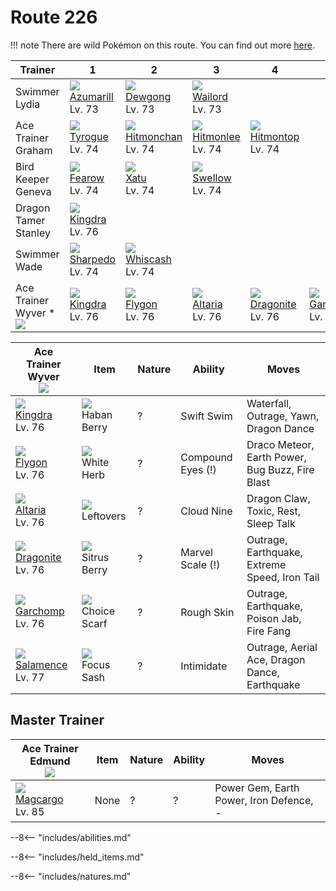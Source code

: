 # Route 226

!!! note
    There are wild Pokémon on this route. You can find out more [here](../../wild_pokemon/route_226/).


Trainer                             | 1                                 | 2                                  | 3                                 | 4                                 | 5                                | 6
---                                 | ---                               | ---                                | ---                               | ---                               | ---                              | ---
Swimmer Lydia                       | ![][184]<br>[Azumarill]<br>Lv. 73 | ![][087]<br>[Dewgong]<br>Lv. 73    | ![][321]<br>[Wailord]<br>Lv. 73   | &nbsp;                            | &nbsp;                           | &nbsp;
Ace Trainer Graham                  | ![][236]<br>[Tyrogue]<br>Lv. 74   | ![][107]<br>[Hitmonchan]<br>Lv. 74 | ![][106]<br>[Hitmonlee]<br>Lv. 74 | ![][237]<br>[Hitmontop]<br>Lv. 74 | &nbsp;                           | &nbsp;
Bird Keeper Geneva                  | ![][022]<br>[Fearow]<br>Lv. 74    | ![][178]<br>[Xatu]<br>Lv. 74       | ![][277]<br>[Swellow]<br>Lv. 74   | &nbsp;                            | &nbsp;                           | &nbsp;
Dragon Tamer Stanley                | ![][230]<br>[Kingdra]<br>Lv. 76   | &nbsp;                             | &nbsp;                            | &nbsp;                            | &nbsp;                           | &nbsp;
Swimmer Wade                        | ![][319]<br>[Sharpedo]<br>Lv. 74  | ![][340]<br>[Whiscash]<br>Lv. 74   | &nbsp;                            | &nbsp;                            | &nbsp;                           | &nbsp;
Ace Trainer Wyver *<br>![][ace_m_2] | ![][230]<br>[Kingdra]<br>Lv. 76   | ![][330]<br>[Flygon]<br>Lv. 76     | ![][334]<br>[Altaria]<br>Lv. 76   | ![][149]<br>[Dragonite]<br>Lv. 76 | ![][445]<br>[Garchomp]<br>Lv. 76 | ![][373]<br>[Salamence]<br>Lv. 77

Ace Trainer Wyver<br>![][ace_m_2] | Item                              | Nature | Ability           | Moves
---                               | ---                               | ---    | ---               | ---
![][230]<br>[Kingdra]<br>Lv. 76   | ![][haban-berry]<br>Haban Berry   | ?      | Swift Swim        | Waterfall, Outrage, Yawn, Dragon Dance
![][330]<br>[Flygon]<br>Lv. 76    | ![][white-herb]<br>White Herb     | ?      | Compound Eyes (!) | Draco Meteor, Earth Power, Bug Buzz, Fire Blast
![][334]<br>[Altaria]<br>Lv. 76   | ![][leftovers]<br>Leftovers       | ?      | Cloud Nine        | Dragon Claw, Toxic, Rest, Sleep Talk
![][149]<br>[Dragonite]<br>Lv. 76 | ![][sitrus-berry]<br>Sitrus Berry | ?      | Marvel Scale (!)  | Outrage, Earthquake, Extreme Speed, Iron Tail
![][445]<br>[Garchomp]<br>Lv. 76  | ![][choice-scarf]<br>Choice Scarf | ?      | Rough Skin        | Outrage, Earthquake, Poison Jab, Fire Fang
![][373]<br>[Salamence]<br>Lv. 77 | ![][focus-sash]<br>Focus Sash     | ?      | Intimidate        | Outrage, Aerial Ace, Dragon Dance, Earthquake

## Master Trainer

Ace Trainer Edmund<br>![][ace_m] | Item | Nature | Ability | Moves
---                              | ---  | ---    | ---     | ---
![][219]<br>[Magcargo]<br>Lv. 85 | None | ?      | ?       | Power Gem, Earth Power, Iron Defence, -

--8<-- "includes/abilities.md"

--8<-- "includes/held_items.md"

--8<-- "includes/natures.md"

[Fearow]: ../../pokemon_changes/022/
[Dewgong]: ../../pokemon_changes/087/
[Hitmonlee]: ../../pokemon_changes/106/
[Hitmonchan]: ../../pokemon_changes/107/
[Dragonite]: ../../pokemon_changes/149/
[Xatu]: ../../pokemon_changes/178/
[Azumarill]: ../../pokemon_changes/184/
[Magcargo]: ../../pokemon_changes/219/
[Kingdra]: ../../pokemon_changes/230/
[Tyrogue]: ../../pokemon_changes/236/
[Hitmontop]: ../../pokemon_changes/237/
[Swellow]: ../../pokemon_changes/277/
[Sharpedo]: ../../pokemon_changes/319/
[Wailord]: ../../pokemon_changes/321/
[Flygon]: ../../pokemon_changes/330/
[Altaria]: ../../pokemon_changes/334/
[Whiscash]: ../../pokemon_changes/340/
[Salamence]: ../../pokemon_changes/373/
[Garchomp]: ../../pokemon_changes/445/
[choice-scarf]: ../img/items/choice-scarf.png
[focus-sash]: ../img/items/focus-sash.png
[haban-berry]: ../img/items/haban-berry.png
[leftovers]: ../img/items/leftovers.png
[sitrus-berry]: ../img/items/sitrus-berry.png
[white-herb]: ../img/items/white-herb.png
[022]: ../img/pokemon/022.png
[087]: ../img/pokemon/087.png
[106]: ../img/pokemon/106.png
[107]: ../img/pokemon/107.png
[149]: ../img/pokemon/149.png
[178]: ../img/pokemon/178.png
[184]: ../img/pokemon/184.png
[219]: ../img/pokemon/219.png
[230]: ../img/pokemon/230.png
[236]: ../img/pokemon/236.png
[237]: ../img/pokemon/237.png
[277]: ../img/pokemon/277.png
[319]: ../img/pokemon/319.png
[321]: ../img/pokemon/321.png
[330]: ../img/pokemon/330.png
[334]: ../img/pokemon/334.png
[340]: ../img/pokemon/340.png
[373]: ../img/pokemon/373.png
[445]: ../img/pokemon/445.png
[ace_m_2]: ../img/trainer/ace_m_2.png
[ace_m]: ../img/trainer/ace_m.png
